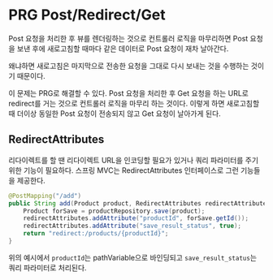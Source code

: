 # PRG Post/Redirect/Get

Post 요청을 처리한 후 뷰를 렌더링하는 것으로 컨트롤러 로직을 마무리하면 Post 요청을 보낸 후에 새로고침할 때마다 같은 데이터로 Post 요청이 재차 날아간다.

왜냐하면 새로고침은 마지막으로 전송한 요청을 그대로 다시 보내는 것을 수행하는 것이기 때문이다. 

이 문제는 PRG로 해결할 수 있다. Post 요청을 처리한 후 Get 요청을 하는 URL로 redirect를 거는 것으로 컨트롤러 로직을 마무리 하는 것이다. 이렇게 하면 새로고침할 때 더이상 동일한 Post 요청이 전송되지 않고 Get 요청이 날아가게 된다.

## RedirectAttributes

리다이렉트를 할 땐 리다이렉트 URL을 인코딩할 필요가 있거나 쿼리 파라미터를 주기 위한 기능이 필요하다. 스프링 MVC는 RedirectAttributes 인터페이스로 그런 기능들을 제공한다.

```java
@PostMapping("/add")
public String add(Product product, RedirectAttributes redirectAttributes) {
    Product forSave = productRepository.save(product);
    redirectAttributes.addAttribute("productId", forSave.getId());
    redirectAttributes.addAttribute("save_result_status", true);
    return "redirect:/products/{productId}";
}
```

위의 예시에서 `productId`는 pathVariable으로 바인딩되고 `save_result_status`는 쿼리 파라미터로 처리된다.